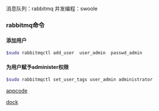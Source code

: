 消息队列：rabbitmq
并发编程：swoole
### rabbitmq命令
#### 添加用户
```php
$sudo rabbitmqctl add_user  user_admin  passwd_admin  
```
#### 为用户赋予administer权限
```php
$sudo rabbitmqctl set_user_tags user_admin administrator
```


[appcode](http://xclient.info/s/appcode.html)


[dock](http://www.glx-dock.org/index.php)
